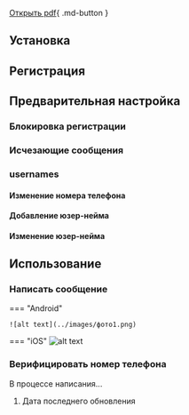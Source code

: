 [Открыть pdf](../pdf/signal.pdf){ .md-button }

## Установка

## Регистрация

## Предварительная настройка

### Блокировка регистрации

### Исчезающие сообщения

### usernames

#### Изменение номера телефона

#### Добавление юзер-нейма

#### Изменение юзер-нейма

## Использование
    
### Написать сообщение


=== "Android"

    ![alt text](../images/фото1.png)


=== "iOS"
    ![alt text](../images/фото2.png)

### Верифицировать номер телефона





В процессе написания...

1.  Дата последнего обновления